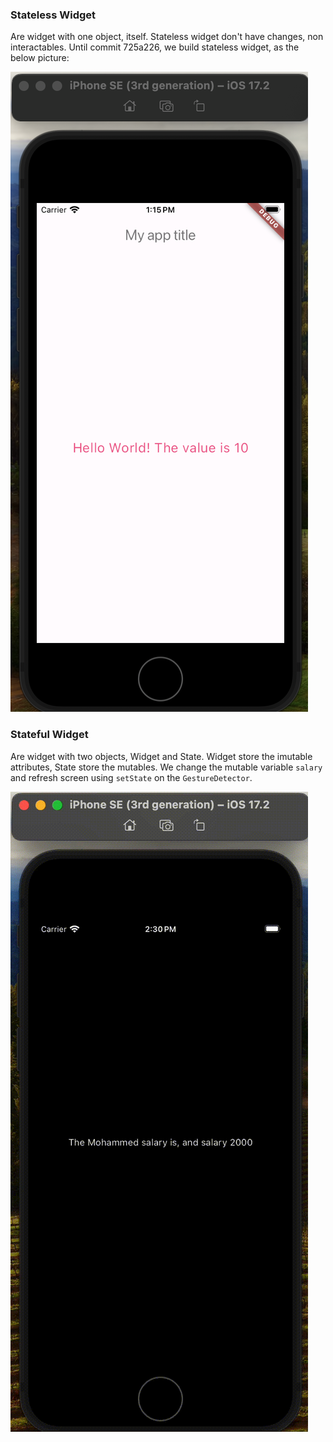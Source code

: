 ### Stateless Widget
Are widget with one object, itself.
Stateless widget don't have changes, non interactables.
Until commit 725a226, we build stateless widget, as the below picture:

![Stateless widget image](prints/statelessWidget.png)


### Stateful Widget
Are widget with two objects, Widget and State.
Widget store the imutable attributes, State store the mutables. 
We change the mutable variable `salary` and refresh screen using `setState` on the `GestureDetector`.

![Stateful widget video](prints/statefulWidget.gif)
